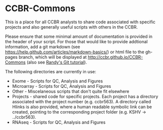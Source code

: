 # CCBR-Commons
This is a place for all CCBR analysts to share code associated with specific projects and also generally useful scripts with others in the CCBR.

Please ensure that some minimal amount of documentation is provided in the header of your script. For those that would like to provide addtional information, add a git markdown (see https://help.github.com/articles/markdown-basics/) or html file to the gh-pages branch, which will be displayed at http://ccbr.github.io/CCBR-Commons (also see [Randy's Git tutorial](https://github.com/CCBR/CCBR-Commons/blob/master/git.md)).

The following directories are currently in use:
* Exome - Scripts for QC, Analysis and Figures
* Microarray - Scripts for QC, Analysis and Figures
* Other - Miscelaneous scripts that don't quite fit elsewhere
* Projects - shared code for specific projects. Each project has a directory associated with the project number (e.g. ccbr563). A directory called Hlinks is also provided, where a human readable symbolic link can be created, pointing to the corresponding project folder (e.g. KSHV -> ../ccbr563).
* RNAseq - Scripts for QC, Analysis and Figures
